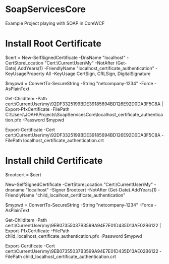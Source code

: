 # SoapServicesCore

Example Project playing with SOAP in CoreWCF 


# Install Root Certificate
$cert = New-SelfSignedCertificate -DnsName "localhost" -CertStoreLocation "Cert:\CurrentUser\My" -NotAfter (Get-Date).AddYears(1) -FriendlyName "localhost_certificate_authentication" -KeyUsageProperty All -KeyUsage CertSign, CRLSign, DigitalSignature

$mypwd = ConvertTo-SecureString -String "netcompany-1234" -Force -AsPlainText

Get-ChildItem -Path cert:\CurrentUser\my\92DF3325199BDE39185694BD126E92D0DA3F5C8A | Export-PfxCertificate -FilePath C:\Users\JOAH\Projects\SoapServicesCore\localhost_certificate_authentication.pfx -Password $mypwd

Export-Certificate -Cert cert:\CurrentUser\my\92DF3325199BDE39185694BD126E92D0DA3F5C8A -FilePath localhost_certificate_authentication.crt

# Install child Certificate

$rootcert = $cert

New-SelfSignedCertificate -CertStoreLocation "Cert:\CurrentUser\My" -dnsname "localhost" -Signer $rootcert -NotAfter (Get-Date).AddYears(1) -FriendlyName "child_localhost_certificate_authentication"

$mypwd = ConvertTo-SecureString -String "netcompany-1234" -Force -AsPlainText

Get-ChildItem -Path cert:\CurrentUser\my\9EB07355037B3599A94E7E01D435D13AE02B6122 | Export-PfxCertificate -FilePath child_localhost_certificate_authentication.pfx -Password $mypwd

Export-Certificate -Cert cert:\CurrentUser\my\9EB07355037B3599A94E7E01D435D13AE02B6122 -FilePath child_localhost_certificate_authentication.crt